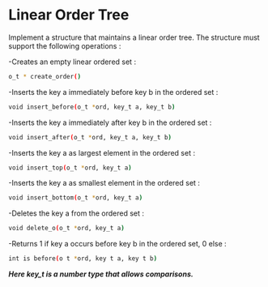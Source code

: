 # Linear Order Tree

Implement a structure that maintains a linear order tree. The structure must support the following operations :

-Creates an empty linear ordered set :
```sh
o_t * create_order()
```
-Inserts the key a immediately before key b in the ordered set :
```sh
void insert_before(o_t *ord, key_t a, key_t b) 
```
-Inserts the key a immediately after key b in the ordered set :
```sh
void insert_after(o_t *ord, key_t a, key_t b) 
```
-Inserts the key a as largest element in the ordered set :
```sh
void insert_top(o_t *ord, key_t a) 
```
-Inserts the key a as smallest element in the ordered set : 
```sh
void insert_bottom(o_t *ord, key_t a)
```
-Deletes the key a from the ordered set :
```sh
void delete_o(o_t *ord, key_t a)
```
-Returns 1 if key a occurs before key b in the ordered set, 0 else :
```sh
int is before(o t *ord, key t a, key t b)
```
***Here key_t is a number type that allows comparisons.***
